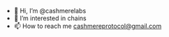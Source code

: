 - 👋 Hi, I’m @cashmerelabs
- 👀 I’m interested in chains
- 📫 How to reach me cashmereprotocol@gmail.com
